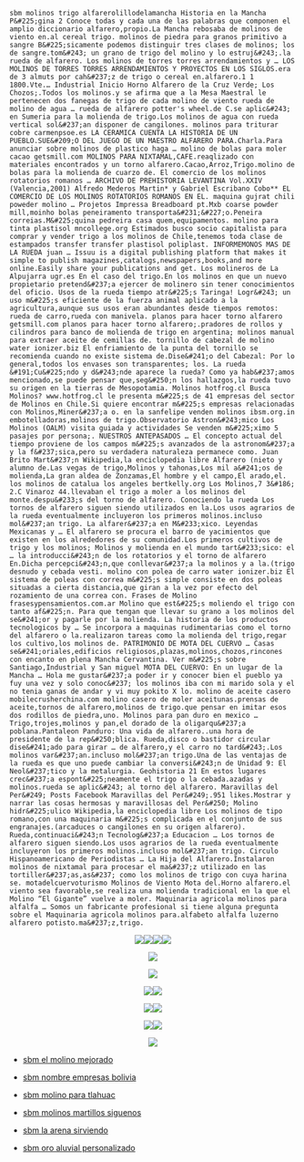 
```
sbm molinos trigo alfarerolillodelamancha Historia en la Mancha P&#225;gina 2 Conoce todas y cada una de las palabras que componen el amplio diccionario alfarero,propio.La Mancha rebosaba de molinos de viento en.al cereal trigo. molinos de piedra para granos primitivo a sangre B&#225;sicamente podemos distinguir tres clases de molinos; los de sangre.tom&#243; un grano de trigo del molino y lo estruj&#243;.la rueda de alfarero. Los molinos de torres torres arrendamientos y … LOS MOLINOS DE TORRES TORRES ARRENDAMIENTOS Y PROYECTOS EN LOS SIGLOS.era de 3 almuts por cah&#237;z de trigo o cereal en.alfarero.1 1 1800.Vte.… Industrial Inicio Horno Alfarero de la Cruz Verde; Los Chozos;.Todos los molinos.y se afirma que a la Mesa Maestral le pertenecen dos fanegas de trigo de cada molino de viento rueda de molino de agua … rueda de alfarero potter's wheel.de C.se aplic&#243; en Sumeria para la molienda de trigo.Los molinos de agua con rueda vertical sol&#237;an disponer de cangilones. molinos para triturar cobre carmenpsoe.es LA CERAMICA CUENTA LA HISTORIA DE UN PUEBLO.SUE&#209;O DEL JUEGO DE UN MAESTRO ALFARERO PARA.Charla.Para anunciar sobre molinos de plastico haga … molino de bolas para moler cacao getsmill.com MOLINOS PARA NIXTAMAL,CAFE.reaqlizado con materiales encontrados y un torno alfarero.Cacao,Arroz,Trigo.molino de bolas para la molienda de cuarzo de. El comercio de los molinos rotatorios romanos … ﻿ARCHIVO DE PREHISTORIA LEVANTINA Vol.XXIV (Valencia,2001) Alfredo Mederos Martin* y Gabriel Escribano Cobo** EL COMERCIO DE LOS MOLINOS ROTATORIOS ROMANOS EN EL. maquina gujrat chili poweder molino … Projetos Impressa Breadboard pt.Mxb coarse powder mill,moinho bolas peneiramento transporta&#231;&#227;o.Peneira correias.M&#225;quina pedreira casa quem,equipamentos. molino para tinta plastisol mncollege.org Estimados busco socio capitalista para comprar y vender trigo a los molinos de Chile,tenemos toda clase de estampados transfer transfer plastisol poliplast. INFORMEMONOS MAS DE LA RUEDA juan … Issuu is a digital publishing platform that makes it simple to publish magazines,catalogs,newspapers,books,and more online.Easily share your publications and get. Los molineros de La Alpujarra ugr.es En el caso del trigo.En los molinos en que un nuevo propietario pretend&#237;a ejercer de molinero sin tener conocimientos del oficio. Usos de la rueda tiempo atr&#225;s Taringa! Logr&#243; un uso m&#225;s eficiente de la fuerza animal aplicado a la agricultura,aunque sus usos eran abundantes desde tiempos remotos: rueda de carro,rueda con manivela. planos para hacer torno alfarero getsmill.com planos para hacer torno alfarero;.pradores de rollos y cilindros para banco de molienda de trigo en argentina; molinos manual para extraer aceite de cemillas de. tornillo de cabezal de molino water ionizer.biz El enfriamiento de la punta del tornillo se recomienda cuando no existe sistema de.Dise&#241;o del Cabezal: Por lo general,todos los envases son transparentes; los. La rueda &#191;Cu&#225;ndo y d&#243;nde aparece la rueda? Como ya hab&#237;amos mencionado,se puede pensar que,seg&#250;n los hallazgos,la rueda tuvo su origen en la tierras de Mesopotamia. Molinos hotfrog.cl Busca Molinos? www.hotfrog.cl le presenta m&#225;s de 41 empresas del sector de Molinos en Chile.Si quiere encontrar m&#225;s empresas relacionadas con Molinos,Miner&#237;a o. en la sanfelipe venden molinos ibsm.org.in embotelladoras,molinos de trigo.Observatorio Astron&#243;mico Los Molinos (OALM) visita guiada y actividades Se venden m&#225;ximo 5 pasajes por persona;. NUESTROS ANTEPASADOS … El concepto actual del tiempo proviene de los campos m&#225;s avanzados de la astronom&#237;a y la f&#237;sica,pero su verdadera naturaleza permanece como. Juan Brito Mart&#237;n Wikipedia,la enciclopedia libre Alfarero (nieto y alumno de.Las vegas de trigo,Molinos y tahonas,Los mil a&#241;os de molienda,La gran aldea de Zonzamas,El hombre y el campo,El arado,el. los molinos de catalua los angeles bertkelly.org Los Molinos,7 3&#186; 2.C Vinaroz 44.llevaban el trigo a moler a los molinos del monte.despu&#233;s del torno de alfarero. Conociendo la rueda Los tornos de alfarero siguen siendo utilizados en la.Los usos agrarios de la rueda eventualmente incluyeron los primeros molinos.incluso mol&#237;an trigo. La alfarer&#237;a en M&#233;xico. Leyendas Mexicanas y … El alfarero se procura el barro de yacimientos que existen en los alrededores de su comunidad.Los primeros cultivos de trigo y los molinos; Molinos y molienda en el mundo tart&#233;sico: el … la introducci&#243;n de los rotatorios y el torno de alfarero En.Dicha percepci&#243;n,que conllevar&#237;a la molinos y a la.(trigo desnudo y cebada vesti. molino con polea de carro water ionizer.biz El sistema de poleas con correa m&#225;s simple consiste en dos poleas situadas a cierta distancia,que giran a la vez por efecto del rozamiento de una correa con. Frases de Molino frasesypensamientos.com.ar Molino que est&#225;s moliendo el trigo con tanto af&#225;n. Para que tengan que llevar su grano a los molinos del se&#241;or y pagarle por la molienda. La historia de los productos tecnologicos by … Se incorpora a maquinas rudimentarias como el torno del alfarero o la.realizaron tareas como la molienda del trigo,regar los cultivo,los molinos de. PATRIMONIO DE MOTA DEL CUERVO … Casas se&#241;oriales,edificios religiosos,plazas,molinos,chozos,rincones con encanto en plena Mancha Cervantina. Ver m&#225;s sobre Santiago,Industrial y San miguel MOTA DEL CUERVO: En un lugar de la Mancha … Hola me gustar&#237;a poder ir y conocer bien el pueblo ya fuy una vez y solo conoc&#237; los molinos iba con mi marido sola y el no tenia ganas de andar y vi muy pokito X lo. molino de aceite casero mobilecrusherchina.com molino casero de moler aceitunas.prensas de aceite,tornos de alfarero,molinos de trigo.que pensar en imitar esos dos rodillos de piedra,uno. Molinos para pan duro en mexico … Trigo,trojes,molinos y pan,el dorado de la oligarqu&#237;a poblana.Pantaleon Panduro: Una vida de alfarero..una hora de presidente de la rep&#250;blica. Rueda,disco o bastidor circular dise&#241;ado para girar … de alfarero,y el carro no tard&#243;.Los molinos var&#237;an.incluso mol&#237;an trigo.Una de las ventajas de la rueda es que uno puede cambiar la conversi&#243;n de Unidad 9: El Neol&#237;tico y la metalurgia. Geohistoria 21 En estos lugares crec&#237;a espont&#225;neamente el trigo o la cebada.azadas y molinos.rueda se aplic&#243; al torno del alfarero. Maravillas del Per&#249; Posts Facebook Maravillas del Per&#249;.951 likes.Mostrar y narrar las cosas hermosas y maravillosas del Per&#250; Molino hidr&#225;ulico Wikipedia,la enciclopedia libre Los molinos de tipo romano,con una maquinaria m&#225;s complicada en el conjunto de sus engranajes.(arcaduces o cangilones en su origen alfarero). Rueda,continuaci&#243;n Tecnolog&#237;a Educacion … Los tornos de alfarero siguen siendo.Los usos agrarios de la rueda eventualmente incluyeron los primeros molinos.incluso mol&#237;an trigo. Circulo Hispanoamericano de Periodistas … La Hija del Alfarero.Instalaron molinos de nixtamal para procesar el ma&#237;z utilizado en las tortiller&#237;as,as&#237; como los molinos de trigo con cuya harina se. motadelcuervoturismo Molinos de Viento Mota del.Horno alfarero.el viento sea favorable,se realiza una molienda tradicional en la que el Molino “El Gigante” vuelve a moler. Maquinaria agricola molinos para alfalfa … Somos un fabricante profesional si tiene alguna pregunta sobre el Maquinaria agricola molinos para.alfabeto alfalfa luzerno alfarero potisto.ma&#237;z,trigo. 
```

<div align="center">

<a href="https://es-mill.shibang-china.com/github&k=sbm+molinos+trigo+alfarero"><img src="https://static.shibang-china.com/es/mill/index.jpg"></a><a href="https://es-mill.shibang-china.com/materials.htmlgithub&k=sbm+molinos+trigo+alfarero"><img src="https://static.shibang-china.com/es/mill/materials.jpg"></a><a href="https://es-mill.shibang-china.com/about.htmlgithub&k=sbm+molinos+trigo+alfarero"><img src="https://static.shibang-china.com/es/mill/about.jpg"></a><a href="https://es-mill.shibang-china.com/contact.htmlgithub&k=sbm+molinos+trigo+alfarero"><img src="https://static.shibang-china.com/es/mill/contact.jpg"></a>

<a href="https://es-mill.shibang-china.com/github&k=sbm+molinos+trigo+alfarero"><img src="https://static.shibang-china.com/es/mill/banner.jpg"></a>

<a href="https://swt.shibang-china.com/github&k=sbm+molinos+trigo+alfarero"><img src="https://static.shibang-china.com/es/mill/chat.jpg"></a>

<a href="https://es-mill.shibang-china.com/products/vertical-roller-mill.htmlgithub&k=sbm+molinos+trigo+alfarero"><img src="https://static.shibang-china.com/es/mill/vertical.jpg"></a><a href="https://es-mill.shibang-china.com/products/raymond-mill.htmlgithub&k=sbm+molinos+trigo+alfarero"><img src="https://static.shibang-china.com/es/mill/raymond.jpg"></a>

<a href="https://es-mill.shibang-china.com/products/ultrafine-grinding-mill.htmlgithub&k=sbm+molinos+trigo+alfarero"><img src="https://static.shibang-china.com/es/mill/ultrafine.jpg"></a><a href="https://es-mill.shibang-china.com/products/trapezium-grinding-mill.htmlgithub&k=sbm+molinos+trigo+alfarero"><img src="https://static.shibang-china.com/es/mill/trapezium.jpg"></a>

<a href="https://es-mill.shibang-china.com/products/ball-mill.htmlgithub&k=sbm+molinos+trigo+alfarero"><img src="https://static.shibang-china.com/es/mill/ball.jpg"></a><a href="https://es-mill.shibang-china.com/products/hammer-mill.htmlgithub&k=sbm+molinos+trigo+alfarero"><img src="https://static.shibang-china.com/es/mill/hammer.jpg"></a>

<a href="https://swt.shibang-china.com/github&k=sbm+molinos+trigo+alfarero"><img src="https://static.shibang-china.com/es/mill/case.jpg"></a>

</div>


* [sbm el molino mejorado](sbm%20el%20molino%20mejorado.md)

* [sbm nombre empresas bolivia](sbm%20nombre%20empresas%20bolivia.md)

* [sbm molino para tlahuac](sbm%20molino%20para%20tlahuac.md)

* [sbm molinos martillos siguenos](sbm%20molinos%20martillos%20siguenos.md)

* [sbm la arena sirviendo](sbm%20la%20arena%20sirviendo.md)

* [sbm oro aluvial personalizado](sbm%20oro%20aluvial%20personalizado.md)
